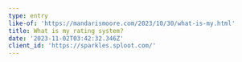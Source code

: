 ```yaml
---
type: entry
like-of: 'https://mandarismoore.com/2023/10/30/what-is-my.html'
title: What is my rating system?
date: '2023-11-02T03:42:32.346Z'
client_id: 'https://sparkles.sploot.com/'
---
```


